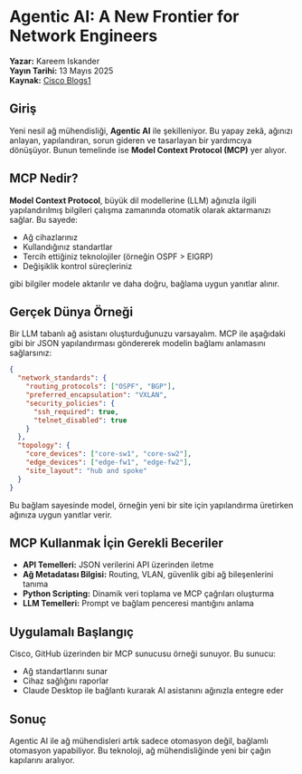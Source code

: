 # Agentic AI: A New Frontier for Network Engineers

**Yazar:** Kareem Iskander  
**Yayın Tarihi:** 13 Mayıs 2025  
**Kaynak:** [Cisco Blogs](https://blogs.cisco.com/learning/a-new-frontier-for-network-engineers-agentic-ai-that-understands-your-network)[1](https://blogs.cisco.com/learning/a-new-frontier-for-network-engineers-agentic-ai-that-understands-your-network)

## Giriş

Yeni nesil ağ mühendisliği, **Agentic AI** ile şekilleniyor. Bu yapay zekâ, ağınızı anlayan, yapılandıran, sorun gideren ve tasarlayan bir yardımcıya dönüşüyor. Bunun temelinde ise **Model Context Protocol (MCP)** yer alıyor.

## MCP Nedir?

**Model Context Protocol**, büyük dil modellerine (LLM) ağınızla ilgili yapılandırılmış bilgileri çalışma zamanında otomatik olarak aktarmanızı sağlar. Bu sayede:

- Ağ cihazlarınız
- Kullandığınız standartlar
- Tercih ettiğiniz teknolojiler (örneğin OSPF > EIGRP)
- Değişiklik kontrol süreçleriniz

gibi bilgiler modele aktarılır ve daha doğru, bağlama uygun yanıtlar alınır.

## Gerçek Dünya Örneği

Bir LLM tabanlı ağ asistanı oluşturduğunuzu varsayalım. MCP ile aşağıdaki gibi bir JSON yapılandırması göndererek modelin bağlamı anlamasını sağlarsınız:

```json
{
  "network_standards": {
    "routing_protocols": ["OSPF", "BGP"],
    "preferred_encapsulation": "VXLAN",
    "security_policies": {
      "ssh_required": true,
      "telnet_disabled": true
    }
  },
  "topology": {
    "core_devices": ["core-sw1", "core-sw2"],
    "edge_devices": ["edge-fw1", "edge-fw2"],
    "site_layout": "hub and spoke"
  }
}
```

Bu bağlam sayesinde model, örneğin yeni bir site için yapılandırma üretirken ağınıza uygun yanıtlar verir.

## MCP Kullanmak İçin Gerekli Beceriler

- **API Temelleri:** JSON verilerini API üzerinden iletme
- **Ağ Metadatası Bilgisi:** Routing, VLAN, güvenlik gibi ağ bileşenlerini tanıma
- **Python Scripting:** Dinamik veri toplama ve MCP çağrıları oluşturma
- **LLM Temelleri:** Prompt ve bağlam penceresi mantığını anlama

## Uygulamalı Başlangıç

Cisco, GitHub üzerinden bir MCP sunucusu örneği sunuyor. Bu sunucu:

- Ağ standartlarını sunar
- Cihaz sağlığını raporlar
- Claude Desktop ile bağlantı kurarak AI asistanını ağınızla entegre eder

## Sonuç

Agentic AI ile ağ mühendisleri artık sadece otomasyon değil, bağlamlı otomasyon yapabiliyor. Bu teknoloji, ağ mühendisliğinde yeni bir çağın kapılarını aralıyor.